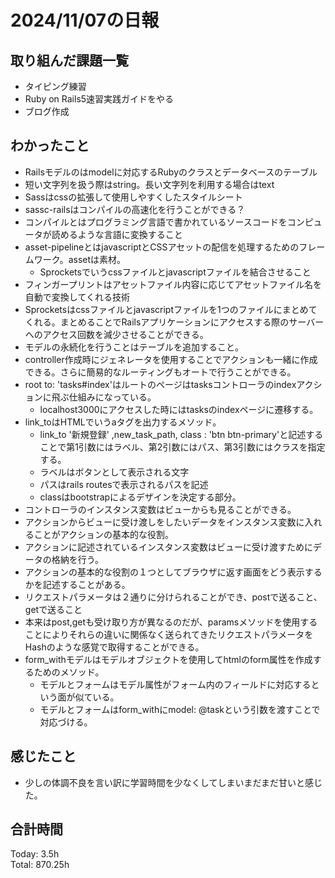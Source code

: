 # 2024/11/07の日報
## 取り組んだ課題一覧
* タイピング練習
* Ruby on Rails5速習実践ガイドをやる
* ブログ作成
## わかったこと
* Railsモデルのはmodelに対応するRubyのクラスとデータベースのテーブル
* 短い文字列を扱う際はstring。長い文字列を利用する場合はtext
* Sassはcssの拡張して使用しやすくしたスタイルシート
* sassc-railsはコンパイルの高速化を行うことができる？
* コンパイルとはプログラミング言語で書かれているソースコードをコンピュータが読めるような言語に変換すること
* asset-pipelineとはjavascriptとCSSアセットの配信を処理するためのフレームワーク。assetは素材。
  *  Sprocketsでいうcssファイルとjavascriptファイルを結合させること 
* フィンガープリントはアセットファイル内容に応じてアセットファイル名を自動で変換してくれる技術
* Sprocketsはcssファイルとjavascriptファイルを1つのファイルにまとめてくれる。まとめることでRailsアプリケーションにアクセスする際のサーバーへのアクセス回数を減少させることができる。
* モデルの永続化を行うことはテーブルを追加すること。
* controller作成時にジェネレータを使用することでアクションも一緒に作成できる。さらに簡易的なルーティングもオートで行うことができる。
* root to: 'tasks#index'はルートのページはtasksコントローラのindexアクションに飛ぶ仕組みになっている。
  *  localhost3000にアクセスした時にはtasksのindexページに遷移する。
* link_toはHTMLでいうaタグを出力するメソッド。
  * link_to '新規登録' ,new_task_path, class : 'btn btn-primary'と記述することで第1引数にはラベル、第2引数にはパス、第3引数にはクラスを指定する。
  * ラベルはボタンとして表示される文字
  *  パスはrails routesで表示されるパスを記述
  *   classはbootstrapによるデザインを決定する部分。
*  コントローラのインスタンス変数はビューからも見ることができる。
  * アクションからビューに受け渡しをしたいデータをインスタンス変数に入れることがアクションの基本的な役割。
  * アクションに記述されているインスタンス変数はビューに受け渡すためにデータの格納を行う。
* アクションの基本的な役割の１つとしてブラウザに返す画面をどう表示するかを記述することがある。
* リクエストパラメータは２通りに分けられることができ、postで送ること、getで送ること
* 本来はpost,getも受け取り方が異なるのだが、paramsメソッドを使用することによりそれらの違いに関係なく送られてきたリクエストパラメータをHashのような感覚で取得することができる。
* form_withモデルはモデルオブジェクトを使用してhtmlのform属性を作成するためのメソッド。
  * モデルとフォームはモデル属性がフォーム内のフィールドに対応するという面が似ている。
  * モデルとフォームはform_withにmodel: @taskという引数を渡すことで対応づける。           
## 感じたこと
* 少しの体調不良を言い訳に学習時間を少なくしてしまいまだまだ甘いと感じた。
## 合計時間  
Today: 3.5h<br>
Total: 870.25h
